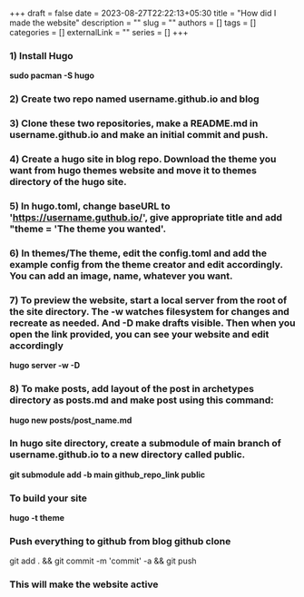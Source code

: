 +++ 
draft = false
date = 2023-08-27T22:22:13+05:30
title = "How did I made the website"
description = ""
slug = ""
authors = []
tags = []
categories = []
externalLink = ""
series = []
+++

### 1) Install Hugo

**sudo pacman -S hugo** 

### 2) Create two repo named username.github.io and blog

### 3) Clone these two repositories, make a README.md in username.github.io and make an initial commit and push.

### 4) Create a hugo site in blog repo. Download the theme you want from hugo themes website and move it to themes directory of the hugo site.

### 5) In hugo.toml, change baseURL to 'https://username.guthub.io/', give appropriate title and add "theme = 'The theme you wanted'.

### 6) In themes/The theme, edit the config.toml and add the example config from the theme creator and edit accordingly. You can add an image, name, whatever you want.

### 7) To preview the website, start a local server from the root of the site directory. The -w watches filesystem for changes and recreate as needed. And -D make drafts visible. Then when you open the link provided, you can see your website and edit accordingly

**hugo server -w -D** 

### 8) To make posts, add layout of the post in archetypes directory as posts.md and make post using this command:

**hugo new posts/post_name.md**

### In hugo site directory, create a submodule of main branch of username.github.io to a new directory called public.

**git submodule add -b main github_repo_link public**

### To build your site

**hugo -t theme**

### Push everything to github from blog github clone

git add . && git commit -m 'commit' -a && git push

### This will make the website active